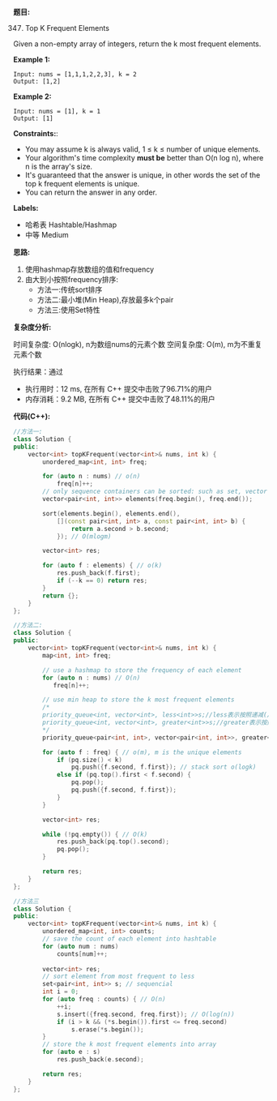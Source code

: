 **题目:**

347. Top K Frequent Elements

Given a non-empty array of integers, return the k most frequent elements.

**Example 1:**
```
Input: nums = [1,1,1,2,2,3], k = 2
Output: [1,2]
```

**Example 2:**
```
Input: nums = [1], k = 1
Output: [1]
```

**Constraints:**:
- You may assume k is always valid, 1 ≤ k ≤ number of unique elements.
- Your algorithm's time complexity **must be** better than O(n log n), where n is the array's size.
- It's guaranteed that the answer is unique, in other words the set of the top k frequent elements is unique.
- You can return the answer in any order.

**Labels:**
- 哈希表 Hashtable/Hashmap
- 中等 Medium

**思路:**
1. 使用hashmap存放数组的值<key>和frequency<value>
2. 由大到小按照frequency排序:
    - 方法一:传统sort排序
    - 方法二:最小堆(Min Heap),存放最多k个pair
    - 方法三:使用Set特性

**复杂度分析:**

时间复杂度: O(nlogk), n为数组nums的元素个数
空间复杂度: O(m), m为不重复元素个数

执行结果：通过
- 执行用时：12 ms, 在所有 C++ 提交中击败了96.71%的用户
- 内存消耗：9.2 MB, 在所有 C++ 提交中击败了48.11%的用户

**代码(C++):**
```C++
//方法一:
class Solution {
public:
    vector<int> topKFrequent(vector<int>& nums, int k) {
        unordered_map<int, int> freq;

        for (auto n : nums) // o(n)
            freq[n]++;
        // only sequence containers can be sorted: such as set, vector
        vector<pair<int, int>> elements(freq.begin(), freq.end());

        sort(elements.begin(), elements.end(),
            [](const pair<int, int> a, const pair<int, int> b) {
                return a.second > b.second;
            }); // O(mlogm)

        vector<int> res;

        for (auto f : elements) { // o(k)
            res.push_back(f.first);
            if (--k == 0) return res;
        }
        return {};
    }
};

//方法二:
class Solution {
public:
    vector<int> topKFrequent(vector<int>& nums, int k) {
        map<int, int> freq;

        // use a hashmap to store the frequency of each element
        for (auto n : nums) // O(n)
           freq[n]++;

        // use min heap to store the k most frequent elements
        /*
        priority_queue<int, vector<int>, less<int>>s;//less表示按照递减(从大到小)的顺序插入元素
        priority_queue<int, vector<int>, greater<int>>s;//greater表示按照递增（从小到大）的顺序插入元素
        */
        priority_queue<pair<int, int>, vector<pair<int, int>>, greater<pair<int, int>>> pq;

        for (auto f : freq) { // o(m), m is the unique elements
            if (pq.size() < k)
                pq.push({f.second, f.first}); // stack sort o(logk)
            else if (pq.top().first < f.second) {
                pq.pop();
                pq.push({f.second, f.first});
            }
        }

        vector<int> res;

        while (!pq.empty()) { // O(k)
            res.push_back(pq.top().second);
            pq.pop();
        }

        return res;
    }
};

//方法三
class Solution {
public:
    vector<int> topKFrequent(vector<int>& nums, int k) {
        unordered_map<int, int> counts;
        // save the count of each element into hashtable
        for (auto num : nums)
            counts[num]++;
        
        vector<int> res;
        // sort element from most frequent to less
        set<pair<int, int>> s; // sequencial
        int i = 0;
        for (auto freq : counts) { // O(n)
            ++i;
            s.insert({freq.second, freq.first}); // O(log(n))
            if (i > k && (*s.begin()).first <= freq.second)
                s.erase(*s.begin());
        }
        // store the k most frequent elements into array
        for (auto e : s)
            res.push_back(e.second);

        return res;
    }
};
```
